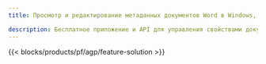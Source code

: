 ```yaml
---
title: Просмотр и редактирование метаданных документов Word в Windows, Linux и macOS 

description: Бесплатное приложение и API для управления свойствами документов DOC, DOCX, DOCM, DOTX, DOT, RTF и ODT.
---
```


{{< blocks/products/pf/agp/feature-solution >}} 

